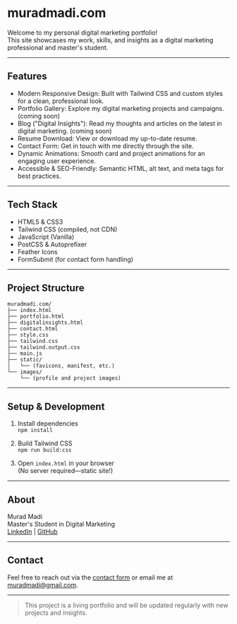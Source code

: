 # muradmadi.com

Welcome to my personal digital marketing portfolio!  
This site showcases my work, skills, and insights as a digital marketing professional and master's student.

---

## Features

- Modern Responsive Design: Built with Tailwind CSS and custom styles for a clean, professional look.
- Portfolio Gallery: Explore my digital marketing projects and campaigns. (coming soon)
- Blog ("Digital Insights"): Read my thoughts and articles on the latest in digital marketing. (coming soon)
- Resume Download: View or download my up-to-date resume.
- Contact Form: Get in touch with me directly through the site.
- Dynamic Animations: Smooth card and project animations for an engaging user experience.
- Accessible & SEO-Friendly: Semantic HTML, alt text, and meta tags for best practices.

---

## Tech Stack

- HTML5 & CSS3
- Tailwind CSS (compiled, not CDN)
- JavaScript (Vanilla)
- PostCSS & Autoprefixer
- Feather Icons
- FormSubmit (for contact form handling)

---

## Project Structure

```
muradmadi.com/
├── index.html
├── portfolio.html
├── digitalinsights.html
├── contact.html
├── style.css
├── tailwind.css
├── tailwind.output.css
├── main.js
├── static/
│   └── (favicons, manifest, etc.)
└── images/
    └── (profile and project images)
```

---

## Setup & Development

1. Install dependencies  
   `npm install`

2. Build Tailwind CSS  
   `npm run build:css`

3. Open `index.html` in your browser  
   (No server required—static site!)

---

## About

Murad Madi  
Master's Student in Digital Marketing  
[LinkedIn](https://www.linkedin.com/in/muradmadi) | [GitHub](https://github.com/muradmadi)

---

## Contact

Feel free to reach out via the [contact form](contact.html) or email me at [muradmadi@gmail.com](mailto:muradmadi@gmail.com).

---

> This project is a living portfolio and will be updated regularly with new projects and insights.
